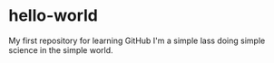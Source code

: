 # hello-world
My first repository for learning GitHub
I'm a simple lass doing simple science in the simple world. 
